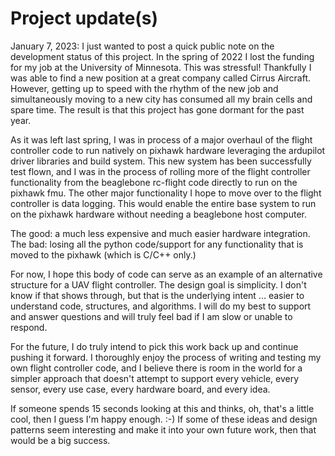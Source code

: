 # Project update(s)

January 7, 2023: I just wanted to post a quick public note on the development
status of this project.  In the spring of 2022 I lost the funding for my job at
the University of Minnesota.  This was stressful!  Thankfully I was able to find
a new position at a great company called Cirrus Aircraft.  However, getting up
to speed with the rhythm of the new job and simultaneously moving to a new city
has consumed all my brain cells and spare time.  The result is that this project
has gone dormant for the past year.

As it was left last spring, I was in process of a major overhaul of the flight
controller code to run natively on pixhawk hardware leveraging the ardupilot
driver libraries and build system.  This new system has been successfully test
flown, and I was in the process of rolling more of the flight controller
functionality from the beaglebone rc-flight code directly to run on the pixhawk
fmu. The other major functionality I hope to move over to the flight controller
is data logging.  This would enable the entire base system to run on the pixhawk
hardware without needing a beaglebone host computer.

The good: a much less expensive and much easier hardware integration. The bad:
losing all the python code/support for any functionality that is moved to the
pixhawk (which is C/C++ only.)

For now, I hope this body of code can serve as an example of an alternative
structure for a UAV flight controller. The design goal is simplicity.  I don't
know if that shows through, but that is the underlying intent ... easier to
understand code, structures, and algorithms.  I will do my best to support and
answer questions and will truly feel bad if I am slow or unable to respond.

For the future, I do truly intend to pick this work back up and continue pushing
it forward.  I thoroughly enjoy the process of writing and testing my own flight
controller code, and I believe there is room in the world for a simpler approach
that doesn't attempt to support every vehicle, every sensor, every use case,
every hardware board, and every idea.

If someone spends 15 seconds looking at this and thinks, oh, that's a little
cool, then I guess I'm happy enough. :-)  If some of these ideas and design
patterns seem interesting and make it into your own future work, then that would
be a big success.
